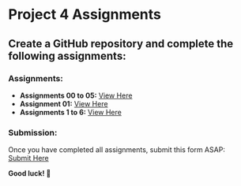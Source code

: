 # Project 4 Assignments

## Create a GitHub repository and complete the following assignments:

### Assignments:
- **Assignments 00 to 05:** [View Here](https://github.com/panaversity/learn-modern-ai-python/tree/main/PROJECTS/homework_projects)
- **Assignment 01:** [View Here](https://github.com/panaversity/learn-modern-ai-python/tree/main/PROJECTS/online_class_projects)
- **Assignments 1 to 6:** [View Here](https://github.com/panaversity/learn-modern-ai-python/blob/main/PROJECTS/projects_to_be_submitted_by_students/readme.md)

### Submission:
Once you have completed all assignments, submit this form ASAP:  
[Submit Here](https://forms.gle/tS7C3sr55tUZ36GY8)

**Good luck! 🚀**
